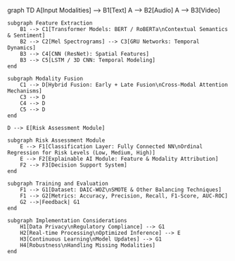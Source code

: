 graph TD
    A[Input Modalities] --> B1[Text]
    A --> B2[Audio]
    A --> B3[Video]

    subgraph Feature Extraction
        B1 --> C1[Transformer Models: BERT / RoBERTa\nContextual Semantics & Sentiment]
        B2 --> C2[Mel Spectrograms] --> C3[GRU Networks: Temporal Dynamics]
        B3 --> C4[CNN (ResNet): Spatial Features]
        B3 --> C5[LSTM / 3D CNN: Temporal Modeling]
    end

    subgraph Modality Fusion
        C1 --> D[Hybrid Fusion: Early + Late Fusion\nCross-Modal Attention Mechanisms]
        C3 --> D
        C4 --> D
        C5 --> D
    end

    D --> E[Risk Assessment Module]

    subgraph Risk Assessment Module
        E --> F1[Classification Layer: Fully Connected NN\nOrdinal Regression for Risk Levels (Low, Medium, High)]
        E --> F2[Explainable AI Module: Feature & Modality Attribution]
        F2 --> F3[Decision Support System]
    end

    subgraph Training and Evaluation
        F1 --> G1[Dataset: DAIC-WOZ\nSMOTE & Other Balancing Techniques]
        F1 --> G2[Metrics: Accuracy, Precision, Recall, F1-Score, AUC-ROC]
        G2 -->|Feedback| G1
    end

    subgraph Implementation Considerations
        H1[Data Privacy\nRegulatory Compliance] --> G1
        H2[Real-time Processing\nOptimized Inference] --> E
        H3[Continuous Learning\nModel Updates] --> G1
        H4[Robustness\nHandling Missing Modalities]
    end